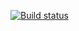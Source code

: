 [![Build status](https://ci.appveyor.com/api/projects/status/34iwri43ayvnn3ix?svg=true)](https://ci.appveyor.com/project/NastyaImp/aqa2-1-2)
